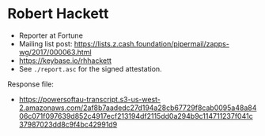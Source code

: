 # Robert Hackett

* Reporter at Fortune
* Mailing list post: <https://lists.z.cash.foundation/pipermail/zapps-wg/2017/000063.html>
* https://keybase.io/rhhackett
* See `./report.asc` for the signed attestation.

Response file:

* https://powersoftau-transcript.s3-us-west-2.amazonaws.com/2af8b7aadedc27d194a28cb67729f8cab0095a48a8406c071f097639d852c4917ecf213194df2115dd0a294b9c114711237f041c37987023dd8c9f4bc42991d9
